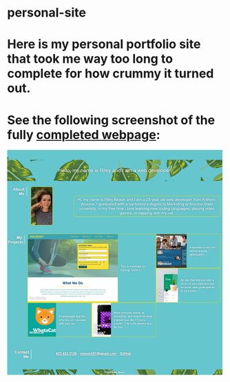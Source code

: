 # personal-site
# Here is my personal portfolio site that took me way too long to complete for how crummy it turned out.
# See the following screenshot of the fully [completed webpage](https://beachybeach.github.io/personal-site/): 

<img src="./assets/images/screenshot.png" width="500" />
